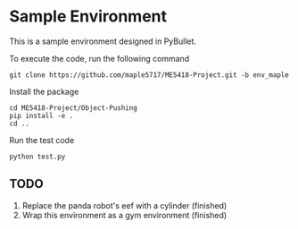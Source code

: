 # Sample Environment #

This is a sample environment designed in PyBullet. 

To execute the code, run the following command
```
git clone https://github.com/maple5717/ME5418-Project.git -b env_maple
```

Install the package
```
cd ME5418-Project/Object-Pushing
pip install -e .
cd ..
```

Run the test code
```
python test.py
```

## TODO ##
1. Replace the panda robot's eef with a cylinder  (finished)
2. Wrap this environment as a gym environment (finished)